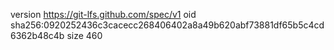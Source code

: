 version https://git-lfs.github.com/spec/v1
oid sha256:0920252436c3cacecc268406402a8a49b620abf73881df65b5c4cd6362b48c4b
size 460
